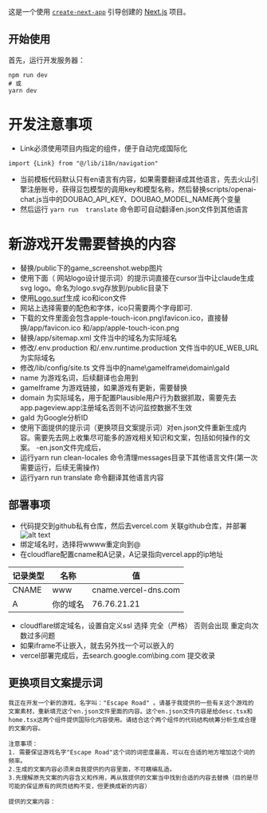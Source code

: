 这是一个使用 [`create-next-app`](https://nextjs.org/docs/app/api-reference/cli/create-next-app) 引导创建的 [Next.js](https://nextjs.org) 项目。

## 开始使用

首先，运行开发服务器：

```
npm run dev
# 或
yarn dev

```

# 开发注意事项
- Link必须使用项目内指定的组件，便于自动完成国际化
```
import {Link} from "@/lib/i18n/navigation"
```
- 当前模板代码默认只有en语言有内容，如果需要翻译成其他语言，先去火山引擎注册账号，获得豆包模型的调用key和模型名称，然后替换scripts/openai-chat.js当中的DOUBAO_API_KEY、DOUBAO_MODEL_NAME两个变量
- 然后运行 `yarn run  translate` 命令即可自动翻译en.json文件到其他语言

# 新游戏开发需要替换的内容
- 替换/public下的game_screenshot.webp图片
 - 使用下面（ 网站logo设计提示词）的提示词直接在cursor当中让claude生成svg logo。命名为logo.svg存放到/public目录下
-  使用[Logo.surf](https://logo.surf/)生成 ico和icon文件
  - 网站上选择需要的配色和字体，ico只需要两个字母即可.
  - 下载的文件里面会包含apple-touch-icon.png\favicon.ico，直接替换/app/favicon.ico 和/app/apple-touch-icon.png
- 替换/app/sitemap.xml 文件当中的域名为实际域名
- 修改/.env.production 和/.env.runtime.production 文件当中的UE_WEB_URL为实际域名
- 修改/lib/config/site.ts 文件当中的name\gameIframe\domain\gaId
 - name 为游戏名词，后续翻译也会用到
 - gameIframe 为游戏链接，如果游戏有更新，需要替换
 - domain 为实际域名，用于配置Plausible用户行为数据抓取，需要先去app.pageview.app注册域名否则不访问监控数据不生效
 - gaId 为Google分析ID
 - 使用下面提供的提示词（更换项目文案提示词）对en.json文件重新生成内容。需要先去网上收集尽可能多的游戏相关知识和文案，包括如何操作的文案。
 -en.json文件完成后，
  - 运行yarn run clean-locales 命令清理messages目录下其他语言文件(第一次需要运行，后续无需操作)
  - 运行yarn run translate 命令翻译其他语言内容


## 部署事项
- 代码提交到github私有仓库，然后去vercel.com 关联github仓库，并部署
![alt text](image.png)
- 绑定域名时，选择将wwww重定向到@
- 在cloudflare配置cname和A记录，A记录指向vercel.app的ip地址
  
| 记录类型 | 名称 | 值 |
|---------|------|-----|
| CNAME   | www  | cname.vercel-dns.com |
| A       | 你的域名 | 76.76.21.21 |

- cloudflare绑定域名，设置自定义ssl 选择 完全（严格） 否则会出现 重定向次数过多问题
- 如果iframe不让嵌入，就去另外找一个可以嵌入的
- vercel部署完成后，去search.google.com\bing.com 提交收录

## 更换项目文案提示词
```
我正在开发一个新的游戏，名字叫："Escape Road" 。请基于我提供的一些有关这个游戏的文案素材，重新填充这个en.json文件里面的内容。这个en.json文件内容是给desc.tsx和home.tsx这两个组件提供国际化内容使用。请结合这个两个组件的代码结构统筹分析生成合理的文案内容。

注意事项：
1. 需要保证游戏名字"Escape Road"这个词的词密度最高，可以在合适的地方增加这个词的频率。
2.生成的文案内容必须来自我提供的内容里面，不可瞎编乱造。
3.先理解原先文案的内容含义和作用，再从我提供的文案当中找到合适的内容去替换（目的是尽可能的保证原有的网页结构不变，但更换成新的内容）

提供的文案内容：


```


